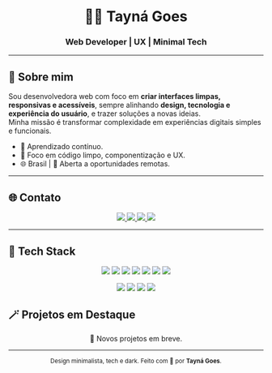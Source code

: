 <h1 align="center">👩‍💻 Tayná Goes</h1>
<h3 align="center">Web Developer | UX | Minimal Tech</h3>

---

## 🖤 Sobre mim
Sou desenvolvedora web com foco em **criar interfaces limpas, responsivas e acessíveis**, sempre alinhando **design, tecnologia e experiência do usuário**, e trazer soluções a novas ideias.  
Minha missão é transformar complexidade em experiências digitais simples e funcionais.

- 🧠 Aprendizado contínuo.
- 🧭 Foco em código limpo, componentização e UX.
- 🌐 Brasil | 💼 Aberta a oportunidades remotas.

---

## 🌐 Contato
<p align="center">
  <a href="mailto:dev.taynagoes@gmail.com" target="_blank">
    <img src="https://img.shields.io/badge/Gmail-000000?style=for-the-badge&logo=gmail&logoColor=white"/>
  </a>
   <a href="mailto:tayynagoes@gmail.com" target="_blank">
    <img src="https://img.shields.io/badge/Gmail-000000?style=for-the-badge&logo=gmail&logoColor=white"/>
  </a>
  <a href="https://www.linkedin.com/in/tayynagoes" target="_blank">
    <img src="https://img.shields.io/badge/LinkedIn-000000?style=for-the-badge&logo=linkedin&logoColor=white"/>
  </a>
  <a href="https://wa.me/5518988071968" target="_blank">
    <img src="https://img.shields.io/badge/WhatsApp-000000?style=for-the-badge&logo=whatsapp&logoColor=white"/>
  </a>
</p>

---

## 🧰 Tech Stack
<p align="center">
  <img src="https://img.shields.io/badge/HTML5-000000?style=for-the-badge&logo=html5&logoColor=E34F26"/>
  <img src="https://img.shields.io/badge/CSS3-000000?style=for-the-badge&logo=css3&logoColor=1572B6"/>
  <img src="https://img.shields.io/badge/JavaScript-000000?style=for-the-badge&logo=javascript&logoColor=F7DF1E"/>
  <img src="https://img.shields.io/badge/React-000000?style=for-the-badge&logo=react&logoColor=61DAFB"/>
  <img src="https://img.shields.io/badge/TypeScript-000000?style=for-the-badge&logo=typescript&logoColor=3178C6"/>
  <img src="https://img.shields.io/badge/TailwindCSS-000000?style=for-the-badge&logo=tailwind-css&logoColor=38B2AC"/>
  <img src="https://img.shields.io/badge/Sass-000000?style=for-the-badge&logo=sass&logoColor=CC6699"/>
</p>

<p align="center">
  <img src="https://img.shields.io/badge/Git-000000?style=for-the-badge&logo=git&logoColor=F05032"/>
  <img src="https://img.shields.io/badge/GitHub-000000?style=for-the-badge&logo=github&logoColor=FFFFFF"/>
  <img src="https://img.shields.io/badge/VS Code-000000?style=for-the-badge&logo=visual-studio-code&logoColor=007ACC"/>
  <img src="https://img.shields.io/badge/Figma-000000?style=for-the-badge&logo=figma&logoColor=F24E1E"/>
</p>



## 🪄 Projetos em Destaque
<p align="center">
  🚧 Novos projetos em breve.
</p>

---

<p align="center">
  <sub>Design minimalista, tech e dark. Feito com 🖤 por <strong>Tayná Goes</strong>.</sub>
</p>
